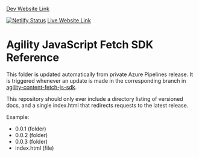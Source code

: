 [Dev Website Link](https://dev--keen-easley-cec13b.netlify.com/agility-content-fetch-js-sdk/)

[![Netlify Status](https://api.netlify.com/api/v1/badges/c45f5d6e-923b-4019-820e-826e6185017d/deploy-status)](https://app.netlify.com/sites/keen-easley-cec13b/deploys) [Live Website Link](https://keen-easley-cec13b.netlify.com/agility-content-fetch-js-sdk/)  

# Agility JavaScript Fetch SDK Reference

This folder is updated automatically from private Azure Pipelines release. It is triggered whenever an update is made in the corresponding branch in [agility-content-fetch-js-sdk](https://github.com/agility/agility-content-fetch-js-sdk). 

This repository should only ever include a directory listing of versioned docs, and a single index.html that redirects requests to the latest release.

Example:
- 0.0.1 (folder)
- 0.0.2 (folder)
- 0.0.3 (folder)
- index.html (file)
